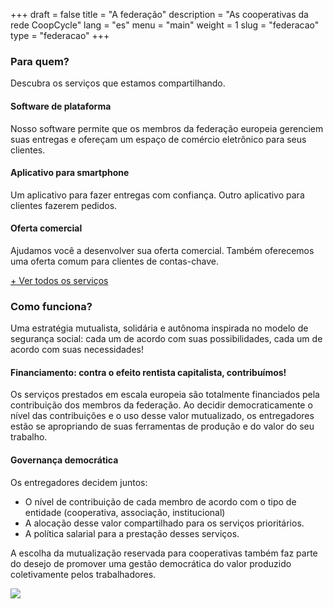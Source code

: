 +++
draft = false
title = "A federação"
description = "As cooperativas da rede CoopCycle"
lang = "es"
menu = "main"
weight = 1
slug = "federacao"
type = "federacao"
+++

<div class="row justify-content-center banner">
    <div class="col-md-8 col-md-offset-2 text-center">
        <h3 class="h3">Para quem?</h3>
        <p>
            Descubra os serviços que estamos compartilhando.
        </p>
    </div>
</div>

<div class="row">
    <div class="col-md-4 text-center">
        <i class="join-icon icon-platform"></i>
        <h4 class="h4">Software de plataforma</h4>
        <p>Nosso software permite que os membros da federação europeia gerenciem suas entregas e ofereçam um espaço de comércio eletrônico para seus clientes.</p>
    </div>
    <div class="col-md-4 text-center">
        <i class="join-icon icon-smartphone"></i>
        <h4 class="h4">Aplicativo para smartphone</h4>
        <p>Um aplicativo para fazer entregas com confiança. Outro aplicativo para clientes fazerem pedidos.</p>
    </div>
    <div class="col-md-4 text-center">
        <i class="join-icon icon-business"></i>
        <h4 class="h4">Oferta comercial</h4>
        <p>Ajudamos você a desenvolver sua oferta comercial. Também oferecemos uma oferta comum para clientes de contas-chave.</p>
    </div>
</div>

<p>
    <a id="show-more-services" class="know-more" href="#show-more-services">+ Ver todos os serviços</a>
</p>

<div id="more-services" style="display:none;opacity: 0;">
    <div class="row">
        <div class="col-md-4 text-center">
            <i class="join-icon icon-eye"></i>
            <h4 class="h4">Visibilidade e marca</h4>
            <p>Uma marca reconhecida em toda a Europa.</p>
        </div>
        <div class="col-md-4 text-center">
            <i class="join-icon icon-judiciary"></i>
            <h4 class="h4">Administrativo e legal</h4>
            <p>Não mais papelada, um serviço cuida de faturas, contratos ou do estado legal de sua estrutura!</p>
        </div>
        <div class="col-md-4 text-center">
            <i class="join-icon icon-vault"></i>
            <h4 class="h4">Fundo de garantia de pagamento</h4>
            <p>Garantir o pagamento em dinheiro e ajudar a garantir a estabilidade financeira das cooperativas.</p>
        </div>
    </div>
    <div class="row">
        <div class="col-md-4 text-center">
            <i class="join-icon icon-money"></i>
            <h4 class="h4">Auxílios e convocatórias de projetos</h4>
            <p>Obtenção de subsídios locais e europeus para parceiros, resposta coletiva a convocatórias de projetos.</p>
        </div>
        <div class="col-md-4 text-center">
            <i class="join-icon icon-insurance"></i>
            <h4 class="h4">Seguros</h4>
            <p>Negociar ofertas de seguros de alta qualidade para enfrentar os riscos do negócio.</p>
        </div>
        <div class="col-md-4 text-center">
            <i class="join-icon icon-plus"></i>
            <h4 class="h4">E mais...</h4>
            <p>Fundo de solidariedade, formação, compra de equipamentos, ...</p>
        </div>
    </div>
</div>

<div class="row justify-content-center">
    <div class="col-md-8 col-md-offset-2 text-center banner">
        <h3 class="h3">Como funciona?</h3>
        <p>
            Uma estratégia mutualista, solidária e autônoma inspirada no modelo de segurança social: cada um de acordo com suas possibilidades, cada um de acordo com suas necessidades!
        </p>
    </div>
</div>

<div class="row">
    <div class="col-md-6">
        <h4 class="h4">Financiamento: contra o efeito rentista capitalista, contribuímos!</h4>
        <p>Os serviços prestados em escala europeia são totalmente financiados pela contribuição dos membros da federação. Ao decidir democraticamente o nível das contribuições e o uso desse valor mutualizado, os entregadores estão se apropriando de suas ferramentas de produção e do valor do seu trabalho.</p>
        <h4 class="h4">Governança democrática</h4>
        <p>Os entregadores decidem juntos:
            <ul>
                <li>O nível de contribuição de cada membro de acordo com o tipo de entidade (cooperativa, associação, institucional)</li>
                <li>A alocação desse valor compartilhado para os serviços prioritários.</li>
                <li>A política salarial para a prestação desses serviços.</li>
            </ul>
        </p>
        <p>
            A escolha da mutualização reservada para cooperativas também faz parte do desejo de promover uma gestão democrática do valor produzido coletivamente pelos trabalhadores.
        </p>
    </div>
    <div class="col-md-6" id="european-governance">
        <img class="img-fluid" src="/images/european-network/governance.png">
    </div>
</div>

